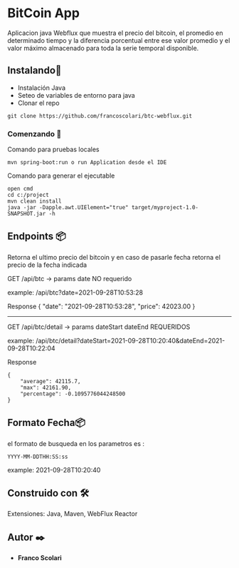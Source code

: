 # BitCoin App

Aplicacion java Webflux que muestra el precio del bitcoin, el promedio en determinado tiempo y la diferencia porcentual entre ese valor promedio y el valor máximo almacenado para toda la serie temporal disponible.

## Instalando🔧

* Instalación Java
* Seteo de variables de entorno para java
* Clonar el repo
```
git clone https://github.com/francoscolari/btc-webflux.git
```

### Comenzando 🚀

Comando para pruebas locales 

```
mvn spring-boot:run o run Application desde el IDE
```

Comando para generar el ejecutable

```
open cmd
cd c:/project
mvn clean install
java -jar -Dapple.awt.UIElement="true" target/myproject-1.0-SNAPSHOT.jar -h

```
## Endpoints 📦

Retorna el ultimo precio del bitcoin y en caso de pasarle fecha retorna el precio de la fecha indicada

GET /api/btc  -> params date NO requerido 

example: /api/btc?date=2021-09-28T10:53:28

Response
{
    "date": "2021-09-28T10:53:28",
    "price": 42023.00
}

------------------------------------------------------------------------------

GET /api/btc/detail -> params dateStart  dateEnd REQUERIDOS

example:  /api/btc/detail?dateStart=2021-09-28T10:20:40&dateEnd=2021-09-28T10:22:04

Response
```
{
    "average": 42115.7,
    "max": 42161.90,
    "percentage": -0.1095776044248500
}

```
## Formato Fecha📦

el formato de busqueda en los parametros es : 
```
YYYY-MM-DDTHH:SS:ss
```
example: 2021-09-28T10:20:40


## Construido con 🛠️

Extensiones: Java, Maven, WebFlux Reactor

## Autor ✒️
* **Franco Scolari** 
